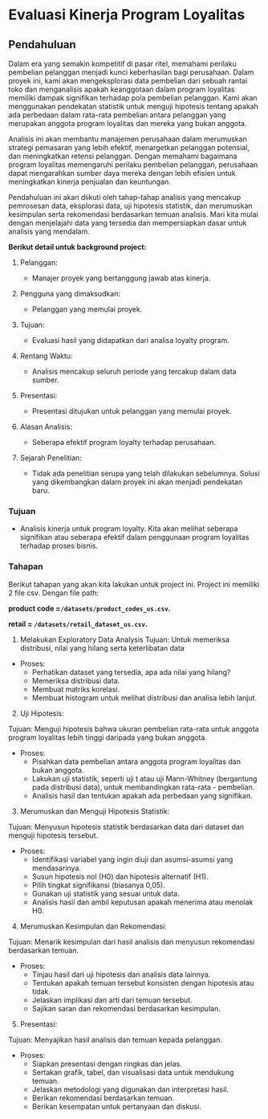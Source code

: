 # Evaluasi Kinerja Program Loyalitas
## Pendahuluan

Dalam era yang semakin kompetitif di pasar ritel, memahami perilaku pembelian pelanggan menjadi kunci keberhasilan bagi perusahaan. Dalam proyek ini, kami akan mengeksplorasi data pembelian dari sebuah rantai toko dan menganalisis apakah keanggotaan dalam program loyalitas memiliki dampak signifikan terhadap pola pembelian pelanggan. Kami akan menggunakan pendekatan statistik untuk menguji hipotesis tentang apakah ada perbedaan dalam rata-rata pembelian antara pelanggan yang merupakan anggota program loyalitas dan mereka yang bukan anggota.

Analisis ini akan membantu manajemen perusahaan dalam merumuskan strategi pemasaran yang lebih efektif, menargetkan pelanggan potensial, dan meningkatkan retensi pelanggan. Dengan memahami bagaimana program loyalitas memengaruhi perilaku pembelian pelanggan, perusahaan dapat mengarahkan sumber daya mereka dengan lebih efisien untuk meningkatkan kinerja penjualan dan keuntungan.

Pendahuluan ini akan diikuti oleh tahap-tahap analisis yang mencakup pemrosesan data, eksplorasi data, uji hipotesis statistik, dan merumuskan kesimpulan serta rekomendasi berdasarkan temuan analisis. Mari kita mulai dengan menjelajahi data yang tersedia dan mempersiapkan dasar untuk analisis yang mendalam.

**Berikut detail untuk background project:**
1. Pelanggan:
    - Manajer proyek yang bertanggung jawab atas kinerja.

2. Pengguna yang dimaksudkan:
    - Pelanggan yang memulai proyek.

3. Tujuan:
    - Evaluasi hasil yang didapatkan dari analisa loyalty program.

4. Rentang Waktu:
    - Analisis mencakup seluruh periode yang tercakup dalam data sumber.

5. Presentasi:
    - Presentasi ditujukan untuk pelanggan yang memulai proyek.

6. Alasan Analisis:
    - Seberapa efektif program loyalty terhadap perusahaan.

7. Sejarah Penelitian:
    - Tidak ada penelitian serupa yang telah dilakukan sebelumnya. Solusi yang dikembangkan dalam proyek ini akan menjadi pendekatan baru.

### Tujuan

- Analisis kinerja untuk program loyalty. Kita akan melihat seberapa signifikan atau seberapa efektif dalam penggunaan program loyalitas terhadap proses bisnis.


### Tahapan
Berikut tahapan yang akan kita lakukan untuk project ini. Project ini memiliki 2 file csv. Dengan file path: 

**product code =`/datasets/product_codes_us.csv`.**

**retail = `/datasets/retail_dataset_us.csv`.**

1. Melakukan Exploratory Data Analysis
Tujuan: Untuk memeriksa distribusi, nilai yang hilang serta keterlibatan data
- Proses:
    - Perhatikan dataset yang tersedia, apa ada nilai yang hilang󠀲󠀡?󠀨󠀣󠀠󠀳󠀰
    - M󠀲emeriksa 󠀧distribusi data.
    - Membuat matriks korelasi󠀢.󠀳
    - Membuat histogram untuk melihat distribusi dan analisa lebih lanjut.
2. Uji Hipotesis:

Tujuan: Menguji hipotesis bahwa ukuran pembelian rata-rata untuk anggota program loyalitas lebih tinggi daripada yang bukan anggota.

  - Proses:
       - Pisahkan data pembelian antara anggota program loyalitas dan bukan anggota.
       - Lakukan uji statistik, seperti uji t atau uji Mann-Whitney (bergantung pada distribusi data), untuk membandingkan rata-rata - pembelian.
       - Analisis hasil dan tentukan apakah ada perbedaan yang signifikan.

3. Merumuskan dan Menguji Hipotesis Statistik:

Tujuan: Menyusun hipotesis statistik berdasarkan data dari dataset dan menguji hipotesis tersebut.
   
   - Proses:
        - Identifikasi variabel yang ingin diuji dan asumsi-asumsi yang mendasarinya.
        - Susun hipotesis nol (H0) dan hipotesis alternatif (H1).
        - Pilih tingkat signifikansi (biasanya 0,05).
        - Gunakan uji statistik yang sesuai untuk data.
        - Analisis hasil dan ambil keputusan apakah menerima atau menolak H0.

4. Merumuskan Kesimpulan dan Rekomendasi:

Tujuan: Menarik kesimpulan dari hasil analisis dan menyusun rekomendasi berdasarkan temuan.

   - Proses:
       - Tinjau hasil dari uji hipotesis dan analisis data lainnya.
       - Tentukan apakah temuan tersebut konsisten dengan hipotesis atau tidak.
       - Jelaskan implikasi dan arti dari temuan tersebut.
       - Sajikan saran dan rekomendasi berdasarkan kesimpulan.

5. Presentasi:

Tujuan: Menyajikan hasil analisis dan temuan kepada pelanggan.

   - Proses:
       - Siapkan presentasi dengan ringkas dan jelas.
       - Sertakan grafik, tabel, dan visualisasi data untuk mendukung temuan.
       - Jelaskan metodologi yang digunakan dan interpretasi hasil.
       - Berikan rekomendasi berdasarkan temuan.
       - Berikan kesempatan untuk pertanyaan dan diskusi.
